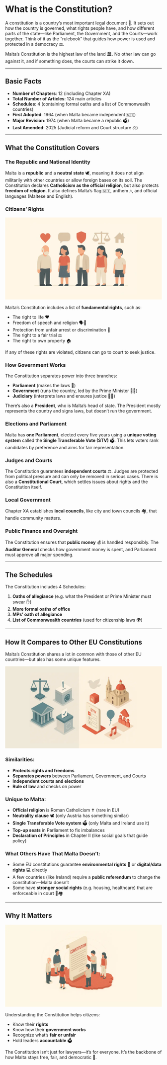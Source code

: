 # What is the Constitution?

A constitution is a country’s most important legal document 📜. It sets out how the country is governed, what rights people have, and how different parts of the state—like Parliament, the Government, and the Courts—work together. Think of it as the “rulebook” that guides how power is used and protected in a democracy ⚖️.

Malta’s Constitution is the highest law of the land 🏛️. No other law can go against it, and if something does, the courts can strike it down.

---

## Basic Facts

- **Number of Chapters**: 12 (including Chapter XA)
- **Total Number of Articles**: 124 main articles
- **Schedules**: 4 (containing formal oaths and a list of Commonwealth countries)
- **First Adopted**: 1964 (when Malta became independent 🇲🇹)
- **Major Revision**: 1974 (when Malta became a republic 🗳️)
- **Last Amended**: 2025 (Judicial reform and Court structure ⚖️)

---

## What the Constitution Covers

### **The Republic and National Identity**

Malta is a **republic** and a **neutral state** 🕊️, meaning it does not align militarily with other countries or allow foreign bases on its soil. The Constitution declares **Catholicism as the official religion**, but also protects **freedom of religion**. It also defines Malta’s flag 🇲🇹, anthem 🎶, and official languages (Maltese and English).

### **Citizens’ Rights**

![Citizens’ Rights Illustration](../../images/citizen-rights.webp)

Malta’s Constitution includes a list of **fundamental rights**, such as:

- The right to life ❤️
- Freedom of speech and religion 🗣️🙏
- Protection from unfair arrest or discrimination 🚫
- The right to a fair trial ⚖️
- The right to own property 🏠

If any of these rights are violated, citizens can go to court to seek justice.

### **How Government Works**

The Constitution separates power into three branches:

- **Parliament** (makes the laws 📜)
- **Government** (runs the country, led by the Prime Minister 👨‍💼)
- **Judiciary** (interprets laws and ensures justice 👩‍⚖️)

There’s also a **President**, who is Malta’s head of state. The President mostly represents the country and signs laws, but doesn’t run the government.

### **Elections and Parliament**

Malta has **one Parliament**, elected every five years using a **unique voting system** called the **Single Transferable Vote (STV)** 🗳️. This lets voters rank candidates by preference and aims for fair representation.

### **Judges and Courts**

The Constitution guarantees **independent courts** ⚖️. Judges are protected from political pressure and can only be removed in serious cases. There is also a **Constitutional Court**, which settles issues about rights and the Constitution itself.

### **Local Government**

Chapter XA establishes **local councils**, like city and town councils 🏘️, that handle community matters.

### **Public Finance and Oversight**

The Constitution ensures that **public money** 💰 is handled responsibly. The **Auditor General** checks how government money is spent, and Parliament must approve all major spending.

---

## The Schedules

The Constitution includes 4 Schedules:

1. **Oaths of allegiance** (e.g. what the President or Prime Minister must swear ✋)
2. **More formal oaths of office**
3. **MPs’ oath of allegiance**
4. **List of Commonwealth countries** (used for citizenship laws 🌍)

---

## How It Compares to Other EU Constitutions

Malta’s Constitution shares a lot in common with those of other EU countries—but also has some unique features.

![Constitution Differences Illustration](../../images/constitution-differences.webp)

### Similarities:

- **Protects rights and freedoms**
- **Separates powers** between Parliament, Government, and Courts
- **Independent courts and elections**
- **Rule of law** and checks on power

### Unique to Malta:

- **Official religion** is Roman Catholicism ✝️ (rare in EU)
- **Neutrality clause** 🕊️ (only Austria has something similar)
- **Single Transferable Vote system** 🗳️ (only Malta and Ireland use it)
- **Top-up seats** in Parliament to fix imbalances
- **Declaration of Principles** in Chapter II (like social goals that guide policy)

### What Others Have That Malta Doesn’t:

- Some EU constitutions guarantee **environmental rights** 🌱 or **digital/data rights** 💻 directly
- A few countries (like Ireland) require a **public referendum** to change the constitution—Malta doesn’t
- Some have **stronger social rights** (e.g. housing, healthcare) that are enforceable in court 🏥🏘️

---

## Why It Matters

![Malta Island Constitution Illustration](../../images/malta-island-constitution.webp)

Understanding the Constitution helps citizens:

- Know their **rights**
- Know how their **government works**
- Recognize what’s **fair or unfair**
- Hold leaders **accountable** 🗳️

The Constitution isn’t just for lawyers—it’s for everyone. It’s the backbone of how Malta stays free, fair, and democratic 💪.
